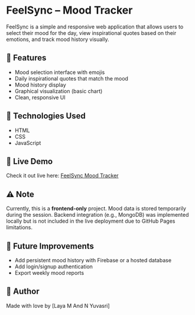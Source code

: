# FeelSync – Mood Tracker

FeelSync is a simple and responsive web application that allows users to select their mood for the day, view inspirational quotes based on their emotions, and track mood history visually.

## 🌟 Features
- Mood selection interface with emojis
- Daily inspirational quotes that match the mood
- Mood history display
- Graphical visualization (basic chart)
- Clean, responsive UI

## 🔧 Technologies Used
- HTML  
- CSS  
- JavaScript  

## 🚀 Live Demo
Check it out live here: [FeelSync Mood Tracker](https://laya2003mani.github.io/feelsync-mood-tracker/)

## ⚠️ Note
Currently, this is a **frontend-only** project. Mood data is stored temporarily during the session. Backend integration (e.g., MongoDB) was implemented locally but is not included in the live deployment due to GitHub Pages limitations.

## 📌 Future Improvements
- Add persistent mood history with Firebase or a hosted database  
- Add login/signup authentication  
- Export weekly mood reports  

## 🤍 Author
Made with love by [Laya M And N Yuvasri]
